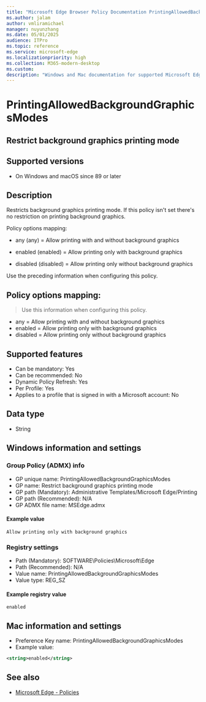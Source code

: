 ```yaml
---
title: "Microsoft Edge Browser Policy Documentation PrintingAllowedBackgroundGraphicsModes"
ms.author: jalam
author: vmliramichael
manager: nuyunzhang
ms.date: 05/01/2025
audience: ITPro
ms.topic: reference
ms.service: microsoft-edge
ms.localizationpriority: high
ms.collection: M365-modern-desktop
ms.custom:
description: "Windows and Mac documentation for supported Microsoft Edge Browser policy: Restrict background graphics printing mode"
---
```


<!--THIS FILE IS AUTOMATICALLY GENERATED. MANUAL CHANGES WILL BE OVERWRITTEN.-->
<!--Please contact the Microsoft Edge Manageability team with any questions.-->

# PrintingAllowedBackgroundGraphicsModes

## Restrict background graphics printing mode


## Supported versions

- On Windows and macOS since 89 or later

## Description

Restricts background graphics printing mode. If this policy isn't set there's no restriction on printing background graphics.

Policy options mapping:

* any (any) = Allow printing with and without background graphics

* enabled (enabled) = Allow printing only with background graphics

* disabled (disabled) = Allow printing only without background graphics

Use the preceding information when configuring this policy.

## Policy options mapping:
> Use this information when configuring this policy.

- any = Allow printing with and without background graphics
- enabled = Allow printing only with background graphics
- disabled = Allow printing only without background graphics

## Supported features

- Can be mandatory: Yes
- Can be recommended: No
- Dynamic Policy Refresh: Yes
- Per Profile: Yes
- Applies to a profile that is signed in with a Microsoft account: No

## Data type

- String

## Windows information and settings

### Group Policy (ADMX) info

- GP unique name: PrintingAllowedBackgroundGraphicsModes
- GP name: Restrict background graphics printing mode
- GP path (Mandatory): Administrative Templates/Microsoft Edge/Printing
- GP path (Recommended): N/A
- GP ADMX file name: MSEdge.admx

#### Example value

```
Allow printing only with background graphics
```

### Registry settings

- Path (Mandatory): SOFTWARE\Policies\Microsoft\Edge
- Path (Recommended): N/A
- Value name: PrintingAllowedBackgroundGraphicsModes
- Value type: REG_SZ

#### Example registry value

```
enabled
```


## Mac information and settings

- Preference Key name: PrintingAllowedBackgroundGraphicsModes
- Example value:

```xml
<string>enabled</string>
```

## See also
- [Microsoft Edge - Policies](../microsoft-edge-policies.md)
